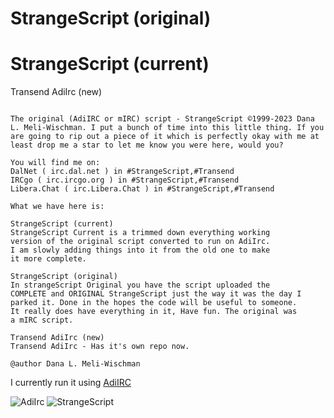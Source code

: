# StrangeScript (original)
# StrangeScript (current)
Transend AdiIrc (new)

```

The original (AdiIRC or mIRC) script - StrangeScript ©1999-2023 Dana L. Meli-Wischman. I put a bunch of time into this little thing. If you are going to rip out a piece of it which is perfectly okay with me at least drop me a star to let me know you were here, would you?

You will find me on:
DalNet ( irc.dal.net ) in #StrangeScript,#Transend
IRCgo ( irc.ircgo.org ) in #StrangeScript,#Transend
Libera.Chat ( irc.Libera.Chat ) in #StrangeScript,#Transend

What we have here is:

StrangeScript (current)
StrangeScript Current is a trimmed down everything working
version of the original script converted to run on AdiIrc.
I am slowly adding things into it from the old one to make
it more complete.

StrangeScript (original)
In strangeScript Original you have the script uploaded the
COMPLETE and ORIGINAL StrangeScript just the way it was the day I parked it. Done in the hopes the code will be useful to someone.
It really does have everything in it, Have fun. The original was
a mIRC script.

Transend AdiIrc (new)
Transend AdiIrc - Has it's own repo now.

@author Dana L. Meli-Wischman

```

I currently run it using [AdiIRC](https://www.adiirc.com)

<img src="/StrangeScript/icons/AdiIRC.ico" alt="AdiIrc"/>

<img src="/image/StrangeScript.png" alt="StrangeScript"/>
